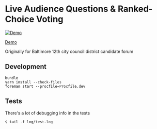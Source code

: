 # Live Audience Questions & Ranked-Choice Voting

[![Demo](https://img.youtube.com/vi/CfnVlg9uNrQ/0.jpg)](https://www.youtube.com/watch?v=CfnVlg9uNrQ)

[Demo](https://www.youtube.com/watch?v=CfnVlg9uNrQ)

Originally for Baltimore 12th city council district candidate forum

## Development

```
bundle
yarn install --check-files
foreman start --procfile=Procfile.dev
```

## Tests

There's a lot of debugging info in the tests
```
$ tail -f log/test.log
```
